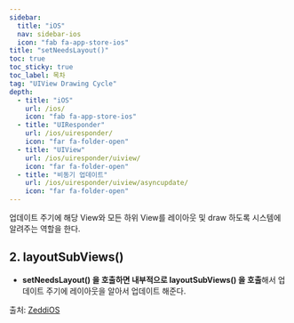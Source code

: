 ```yaml
---
sidebar:
  title: "iOS"
  nav: sidebar-ios
  icon: "fab fa-app-store-ios"
title: "setNeedsLayout()"
toc: true
toc_sticky: true
toc_label: 목차
tag: "UIView Drawing Cycle"
depth: 
  - title: "iOS"
    url: /ios/
    icon: "fab fa-app-store-ios"
  - title: "UIResponder"
    url: /ios/uiresponder/
    icon: "far fa-folder-open"
  - title: "UIView"
    url: /ios/uiresponder/uiview/
    icon: "far fa-folder-open"
  - title: "비동기 업데이트"
    url: /ios/uiresponder/uiview/asyncupdate/
    icon: "far fa-folder-open"
---
```

업데이트 주기에 해당 View와 모든 하위 View를 레이아웃 및 draw 하도록 시스템에 알려주는 역할을 한다.

## 2. layoutSubViews()
* **setNeedsLayout() 을 호출하면 내부적으로 layoutSubViews() 을 호출**해서 업데이트 주기에 레이아웃을 알아서 업데이트 해준다.

출처: [ZeddiOS](https://zeddios.tistory.com/359)
